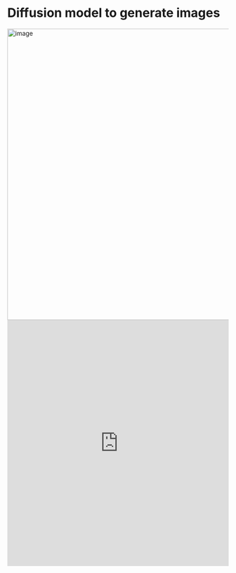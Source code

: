 # Diffusion model to generate images

<img width="663" alt="image" src="https://github.com/user-attachments/assets/aff9debc-de73-42d6-8493-ccc5c3099241">

<iframe
  src="https://huggingface.co/datasets/lamm-mit/leaf-images-augmented/embed/viewer/default/train"
  frameborder="0"
  width="100%"
  height="560px"
></iframe>
